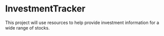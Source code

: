 # InvestmentTracker
This project will use resources to help provide investment information for a wide range of stocks.
